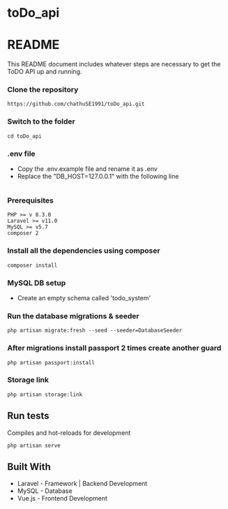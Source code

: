 # toDo_api

# README

This README document includes whatever steps are necessary to get the ToDO API up and running.


### Clone the repository


```
https://github.com/chathuSE1991/toDo_api.git
```

### Switch to the folder

```
cd toDo_api
```

### .env file 

- Copy the .env.example file and rename it as .env 
- Replace the "DB_HOST=127.0.0.1" with the following line

```
```




### Prerequisites

```
PHP >= v 8.3.0
Laravel >= v11.0
MySQL >= v5.7
composer 2
```


### Install all the dependencies using composer

```
composer install
```

### MySQL DB setup

-   Create an empty schema called 'todo_system'

### Run the database migrations & seeder

```
php artisan migrate:fresh --seed --seeder=DatabaseSeeder
```

### After migrations install passport 2 times create another guard

```
php artisan passport:install 

```


### Storage link

```
php artisan storage:link
```

## Run tests

Compiles and hot-reloads for development

```
php artisan serve
```

## Built With

-   Laravel - Framework | Backend Development
-   MySQL - Database
-   Vue.js - Frontend Development
